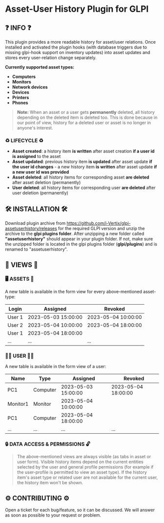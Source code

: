 # Asset-User History Plugin for GLPI

## ❓ INFO ❓

This plugin provides a more readable history for asset/user relations.
Once installed and activated the plugin hooks (with database triggers due to missing glpi-hook support on inventory updates) into asset updates and stores every user-relation change separately.

**Currently supported asset types:**

* **Computers**
* **Monitors**
* **Network devices**
* **Devices**
* **Printers**
* **Phones**

> **Note:**
> When an asset or a user gets **permanently** deleted, all history depending on the deleted item is deleted too.
> This is done because in our point of view, history for a deleted user or asset is no longer in anyone's interest.

### ♻️ LIFECYCLE ♻️

* **Asset created**: a history item **is written** after asset creation **if a user id is assigned** to the asset
* **Asset updated**: previous history item **is updated** after asset update **if the user id changes** - a new history
  item **is written** after asset update **if a new user id was provided**
* **Asset deleted**: all history items for corresponding asset **are deleted** after asset deletion (permanently)
* **User deleted**: all history items for corresponding user **are deleted** after user deletion (permanently)

## 🛠️ INSTALLATION 🛠️

Download plugin archive from https://github.com/i-Vertix/glpi-assetuserhistory/releases for the required GLPI version and
unzip the archive to the **glpi plugins folder**. After unzipping a new folder called **"assetuserhistory"** should
appear in your plugin folder.
If not, make sure the unzipped folder is located in the glpi plugins folder (**glpi/plugins**) and is renamed to
"assetuserhistory".

## 🔎 VIEWS 🔎

### 🖥️ ASSETS 📱

A new table is available in the form view for every above-mentioned asset-type:

| Login  	 | Assigned            	 | Revoked             	 |
|----------|-----------------------|-----------------------|
| User 1 	 | 2023-05-03 15:00:00 	 | 2023-05-04 10:00:00 	 |
| User 2 	 | 2023-05-04 10:00:00 	 | 2023-05-04 18:00:00 	 |
| User 1 	 | 2023-05-04 18:00:00 	 | 	                     |
| ...      | ...                   | ...                   |

### 🙋‍♂️ USER 🙋‍♀️

A new table is available in the form view of a user:

| Name     	 | Type     	 | Assigned            	 | Revoked             	 |
|------------|------------|-----------------------|-----------------------|
| PC1      	 | Computer 	 | 2023-05-03 15:00:00 	 | 2023-05-04 18:00:00 	 |
| Monitor1 	 | Monitor  	 | 2023-05-04 10:00:00 	 | 	                     |
| PC1      	 | Computer 	 | 2023-05-04 18:00:00 	 | 	                     |
| ...        | ...        | ...                   | ...                   |

### 🔒 DATA ACCESS & PERMISSIONS 🔓

> The above-mentioned views are always visible (as tabs in asset or user form). Visible history items depend on the
> current entities selected by the user and general profile permissions (for example if the user-profile is permitted to
> view an asset type). If the history item's asset type or related user are not available for the current user, the
> history item won't be shown.

## ⚙️ CONTRIBUTING ⚙️

Open a ticket for each bug/feature, so it can be discussed.
We will answer as soon as possible to your request or problem.
